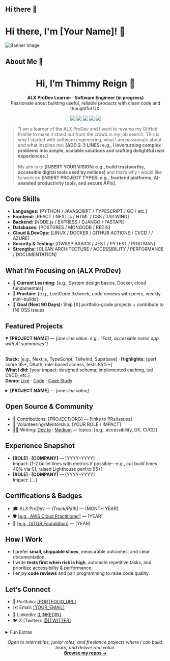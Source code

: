 ## Hi there 👋

<!--
**Thimmyreign/thimmyreign** is a ✨ _special_ ✨ repository because its `README.md` (this file) appears on your GitHub profile.

Here are some ideas to get you started:

- 🔭 I’m currently working on ...
- 🌱 I’m currently learning ...
- 👯 I’m looking to collaborate on ...
- 🤔 I’m looking for help with ...
- 💬 Ask me about ...
- 📫 How to reach me: ...
- 😄 Pronouns: ...
- ⚡ Fun fact: ...
-->

# Hi there, I'm [Your Name]! 👋

![Banner Image](your_banner_image_url_here)

## About Me 🚀

<!-- =========================================
   GITHUB PROFILE README – PROFESSIONAL TEMPLATE
   Tip: Replace ALL CAPS placeholders with your details
========================================== -->

<!-- HEADER -->
<h1 align="center">Hi, I’m <span title="Your name"> Thimmy Reign </span> 👋</h1>
<p align="center">
  <b>ALX ProDev Learner · Software Engineer (in progress)</b><br/>
  Passionate about building useful, reliable products with clean code and thoughtful UX.
</p>

<p align="center">
  <!-- Badges (swap links/usernames) -->
  <a href="https://www.linkedin.com/in/oluwatimilehinolatunde"><img src="https://img.shields.io/badge/LinkedIn-%230A66C2.svg?logo=linkedin&logoColor=white" /></a>
  <a href="mailto:thimmyreign@outlook.com"><img src="https://img.shields.io/badge/Email-Contact-informational" /></a>
  <a href="https://thimmyreign.github.io/[PORTFOLIO_SLUG]"><img src="https://img.shields.io/badge/Portfolio-Visit-blue" /></a>
  <a href="https://twitter.com/thimmyreign"><img src="https://img.shields.io/badge/X(Twitter)-Follow-black" /></a>
  <a href="https://instagram.com/thimmyreign"><img src="https://img.shields.io/badge/instagram-Follow-black" /></a>
</p>

<!-- VALUE PROPOSITION -->
<blockquote>
  “I am a learner of the ALX ProDev and I want to revamp my GitHub Profile to make it stand out from the crowd in my job search.
  This is why I started with software engineering, what I am passionate about and what inspires me:
  <b>[ADD 2–3 LINES: e.g., I love turning complex problems into simple, scalable solutions and crafting delightful user experiences.]</b><br/><br/>
  My aim is to <b>[INSERT YOUR VISION: e.g., build trustworthy, accessible digital tools used by millions]</b> and that’s why I would like to work on
  <b>[INSERT PROJECT TYPES: e.g., frontend platforms, AI-assisted productivity tools, and secure APIs]</b>.
</blockquote>

<!-- QUICK STATS -->
<!-- <p align="center"> -->
  <!-- GitHub Readme Stats (optional; replace with your username) -->
 <!--  <img src="https://github-readme-stats.vercel.app/api?username=[GITHUB_USERNAME]&show_icons=true&include_all_commits=true&hide_title=true" height="165" />
  <img src="https://github-readme-stats.vercel.app/api/top-langs/?username=[GITHUB_USERNAME]&layout=compact&hide_title=true" height="165" />
</p> -->

<!-- CORE SKILLS -->
<h2>Core Skills</h2>

- **Languages:** [PYTHON / JAVASCRIPT / TYPESCRIPT / GO / etc.]
- **Frontend:** [REACT / NEXT.js / HTML / CSS / TAILWIND]
- **Backend:** [NODE.js / EXPRESS / DJANGO / FASTAPI]
- **Databases:** [POSTGRES / MONGODB / REDIS]
- **Cloud & DevOps:** [LINUX / DOCKER / GITHUB ACTIONS / CI/CD / / AZURE]
- **Security & Testing:** [OWASP BASICS / JEST / PYTEST / POSTMAN]
- **Strengths:** [CLEAN ARCHITECTURE / ACCESSIBILITY / PERFORMANCE / DOCUMENTATION]

<!-- WHAT I’M FOCUSED ON -->
<h2>What I’m Focusing on (ALX ProDev)</h2>

- 🎯 **Current Learning:** [e.g., System design basics, Docker, cloud fundamentals]
- 🧪 **Practice:** [e.g., LeetCode 3x/week, code reviews with peers, weekly mini-builds]
- 🚀 **Goal (Next 90 Days):** Ship [X] portfolio-grade projects + contribute to [N] OSS issues

<!-- FEATURED PROJECTS -->
<h2>Featured Projects</h2>

<!-- Project Card Template (duplicate this block per project) -->
<details open>
  <summary><b>[PROJECT NAME]</b> — <i>[one-line value: e.g., “Fast, accessible notes app with AI summaries”]</i></summary>
  <br/>
  <p>
    <b>Stack:</b> [e.g., Next.js, TypeScript, Tailwind, Supabase] · 
    <b>Highlights:</b> [perf score 95+, OAuth, role-based access, tests 85%+]<br/>
    <b>What I did:</b> [your impact: designed schema, implemented caching, led CI/CD, etc.]<br/>
    <b>Demo:</b> <a href="https://[LIVE_DEMO_URL]">Live</a> · 
    <a href="https://github.com/[GITHUB_USERNAME]/[REPO]">Code</a> · 
    <a href="https://[CASE_STUDY_OR_WRITEUP]">Case Study</a>
  </p>
</details>

<details>
  <summary><b>[PROJECT NAME]</b> — <i>[one-line value]</i></summary>
  <br/>
  <p>
    <b>Stack:</b> [...] · <b>Highlights:</b> [...]<br/>
    <b>What I did:</b> [...]<br/>
    <b>Demo:</b> <a href="https://[LIVE_DEMO_URL]">Live</a> · <a href="https://github.com/[GITHUB_USERNAME]/[REPO]">Code</a>
  </p>
</details>

<!-- OPEN SOURCE -->
<h2>Open Source & Community</h2>

- 🧩 Contributions: [PROJECT/ORG] — [links to PRs/issues]
- 🌱 Volunteering/Mentorship: [YOUR ROLE / IMPACT]
- ✍🏽 Writing: <a href="https://dev.to/[USERNAME]">Dev.to</a> · <a href="https://medium.com/@[USERNAME]">Medium</a> — topics: [e.g., accessibility, DX, CI/CD]

<!-- EXPERIENCE SNAPSHOT -->
<h2>Experience Snapshot</h2>

<!-- Keep concise; link to more details -->
- <b>[ROLE] · [COMPANY]</b> — [YYYY–YYYY]  
  Impact: [1-2 bullet lines with metrics if possible—e.g., cut build times 40% via CI, raised Lighthouse perf to 95+]
- <b>[ROLE] · [COMPANY]</b> — [YYYY–YYYY]  
  Impact: [...]

<!-- CERTIFICATIONS -->
<h2>Certifications & Badges</h2>

- 🎓 ALX ProDev — <i>[Track/Path]</i> — [MONTH YEAR]
- 🛡️ <a href="[CERT_LINK]">[e.g., AWS Cloud Practitioner]</a> — [YEAR]
- 🧪 <a href="[CERT_LINK]">[e.g., ISTQB Foundation]</a> — [YEAR]

<!-- WORKING STYLE -->
<h2>How I Work</h2>

- I prefer <b>small, shippable slices</b>, measurable outcomes, and clear documentation.  
- I write <b>tests first when risk is high</b>, automate repetitive tasks, and prioritize accessibility & performance.  
- I enjoy <b>code reviews</b> and pair programming to raise code quality.

<!-- CONTACT -->
<h2>Let’s Connect</h2>

- 💼 Portfolio: <a href="https://[PORTFOLIO_URL]">[PORTFOLIO_URL]</a>  
- ✉️ Email: <a href="mailto:[YOUR_EMAIL]">[YOUR_EMAIL]</a>  
- 🔗 LinkedIn: <a href="https://www.linkedin.com/in/[LINKEDIN]">[LINKEDIN]</a>  
- 🐦 X (Twitter): <a href="https://twitter.com/[TWITTER]">@[TWITTER]</a>

<!-- FUN EXTRAS (Optional) -->
<details>
  <summary>Fun Extras</summary>
  <br/>
  <ul>
    <li>Currently reading: <i>[BOOK]</i></li>
    <li>Favorite dev podcast: <i>[PODCAST]</i></li>
    <li>Ask me about: <b>[TOPICS]</b></li>
  </ul>
</details>

<!-- FOOTER CTA -->
<p align="center">
  <i>Open to internships, junior roles, and freelance projects where I can build, learn, and deliver real value.</i><br/>
  <a href="https://github.com/[GITHUB_USERNAME]?tab=repositories"><b>Browse my repos →</b></a>
</p>

